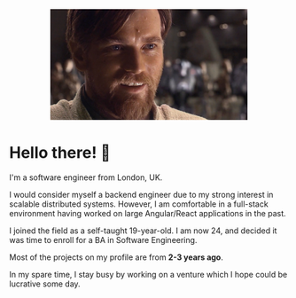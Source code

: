 <div align="center">
    <img alt="banner" src="./assets/hello-there.png" height="200"/>
</div>

# Hello there! 👋

I'm a software engineer from London, UK. 

I would consider myself a backend engineer due to my strong interest in scalable distributed systems.
However, I am comfortable in a full-stack environment having worked on large Angular/React applications in the past.

I joined the field as a self-taught 19-year-old. I am now 24, and decided it was time to enroll for a BA in Software Engineering.

Most of the projects on my profile are from **2-3 years ago**.

In my spare time, I stay busy by working on a venture which I hope could be lucrative some day. 
